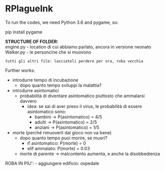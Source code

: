 # RPlagueInk
To run the codes, we need Python 3.6 and pygame, so:

pip install pygame

<b>STRUCTURE OF FOLDER:</b><br>
    engine.py - location di cui abbiamo parlato, ancora in versione neonato<br>
    Walker.py - le personcine che si muovono<br>
    
    tutti gli altri file: lasciateli perdere per ora, roba vecchia


Further works:
- introdurre tempo di incubazione
    - dopo quanto tempo sviluppi la malattia?
- introdurre asintomatici
    - probabilità di diventare asintomatico piuttosto che ammalarsi davvero
        - idea: se sai di aver preso il virus, le probabilità di essere asintomatico sono:
            - bambini -> P(asintomatico) = 4/5
            - adulti  -> P(asintomatico) = 2/5
            - anziani -> P(asintomatico) = 1/5
- morte (perché rimuoverli dal gioco non va bene)
    - dopo quanto tempo puoi morire, se muori?
        - if asintomatico: P(morte) = 0
        - elif ammalato: P(morte) = 0.03
    - morte di parente -> malcontento aumenta, e anche la disobbedienza



ROBA IN PIU':
    - aggiungere edificio: ospedale
